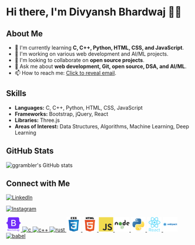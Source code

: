# Hi there, I'm Divyansh Bhardwaj 🐼👋

## About Me

- 🌱 I'm currently learning **C, C++, Python, HTML, CSS, and JavaScript**.
- 🔭 I'm working on various web development and AI/ML projects.
- 👯 I'm looking to collaborate on **open source projects**.
- 💬 Ask me about **web development, Git, open source, DSA, and AI/ML**.
- 📫 How to reach me: <a href="mailto:Divyansh02032003@gmail.com">Click to reveal email</a>.

## Skills

- **Languages:** C, C++, Python, HTML, CSS, JavaScript
- **Frameworks:** Bootstrap, jQuery, React
- **Libraries:** Three.js
- **Areas of Interest:** Data Structures, Algorithms, Machine Learning, Deep Learning

## GitHub Stats

![ggrambler's GitHub stats](https://github-readme-stats.vercel.app/api?username=ggrambler&show_icons=true&theme=radical)

## Connect with Me

[![LinkedIn](https://img.shields.io/badge/LinkedIn-blue?style=flat&logo=linkedin&labelColor=blue)](https://www.linkedin.com/in/divyansh-bhardwaj-9a30591bb/)

[![Instagram](https://img.shields.io/badge/Instagram-pink?style=flat&logo=instagram&labelColor=pink)](https://www.instagram.com/justsomeoneasdb/)

<a href="https://getbootstrap.com" target="_blank">
  <img src="https://raw.githubusercontent.com/devicons/devicon/master/icons/bootstrap/bootstrap-plain-wordmark.svg" alt="bootstrap" width="40" height="40"/>
</a>
<a href="https://www.cprogramming.com/" target="_blank">
  <img src="https://cdn.jsdelivr.net/gh/devicons/devicon@latest/icons/cplusplus/cplusplus-original.svg"  alt="c" width="40" height="40"/>
</a>
<a href="https://www.cprogramming.com/" target="_blank">
  <img src="https://cdn.jsdelivr.net/gh/devicons/devicon@latest/icons/cplusplus/cplusplus-original.svg"  alt="c++" width="40" height="40"/>
</a>
<a href="https://www.rust-lang.org/" target="_blank">
  <img src="https://cdn.jsdelivr.net/gh/devicons/devicon@latest/icons/rust/rust-original.svg"  alt="rust" width="40" height="40"/>
</a>
<a href="https://www.w3schools.com/css/" target="_blank">
  <img src="https://raw.githubusercontent.com/devicons/devicon/master/icons/css3/css3-original-wordmark.svg" alt="css3" width="40" height="40"/>
</a>
<a href="https://www.w3.org/html/" target="_blank">
  <img src="https://raw.githubusercontent.com/devicons/devicon/master/icons/html5/html5-original-wordmark.svg" alt="html5" width="40" height="40"/>
</a>
<a href="developer.mozilla.org/en-US/docs/Web/JavaScript" target="_blank">
  <img src="https://raw.githubusercontent.com/devicons/devicon/master/icons/javascript/javascript-original.svg" alt="javascript" width="40" height="40"/>
</a>
<a href="https://nodejs.org" target="_blank">
  <img src="https://raw.githubusercontent.com/devicons/devicon/master/icons/nodejs/nodejs-original-wordmark.svg" alt="nodejs" width="40" height="40"/>
</a>
<a href="https://www.python.org" target="_blank">
  <img src="https://raw.githubusercontent.com/devicons/devicon/master/icons/python/python-original.svg" alt="python" width="40" height="40"/>
</a>
<a href="https://reactjs.org/" target="_blank">
  <img src="https://raw.githubusercontent.com/devicons/devicon/master/icons/react/react-original-wordmark.svg" alt="react" width="40" height="40"/>
</a>
<a href="https://webpack.js.org" target="_blank">
  <img src="https://raw.githubusercontent.com/devicons/devicon/d00d0969292a6569d45b06d3f350f463a0107b0d/icons/webpack/webpack-original-wordmark.svg" alt="webpack" width="40" height="40"/>
</a>
<a href="https://babeljs.io/" target="_blank">
  <img src="https://www.vectorlogo.zone/logos/babeljs/babeljs-icon.svg" alt="babel" width="40" height="40"/>
</a>
